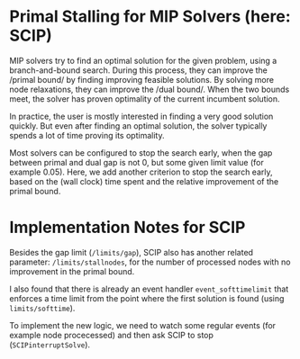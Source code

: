 # Primal Stalling for MIP Solvers (here: SCIP)

MIP solvers try to find an optimal solution for the given problem, using a
branch-and-bound search. During this process, they can improve the /primal
bound/ by finding improving feasible solutions. By solving more node
relaxations, they can improve the /dual bound/. When the two bounds meet, the
solver has proven optimality of the current incumbent solution.

In practice, the user is mostly interested in finding a very good solution
quickly. But even after finding an optimal solution, the solver typically spends
a lot of time proving its optimality.

Most solvers can be configured to stop the search early, when the gap between
primal and dual gap is not 0, but some given limit value (for example 0.05).
Here, we add another criterion to stop the search early, based on the (wall
clock) time spent and the relative improvement of the primal bound.

# Implementation Notes for SCIP

Besides the gap limit (`/limits/gap`), SCIP also has another related parameter:
`/limits/stallnodes`, for the number of processed nodes with no improvement in
the primal bound.

I also found that there is already an event handler `event_softtimelimit` that
enforces a time limit from the point where the first solution is found (using
`limits/softtime`).

To implement the new logic, we need to watch some regular events (for example
node procecessed) and then ask SCIP to stop (`SCIPinterruptSolve`).
